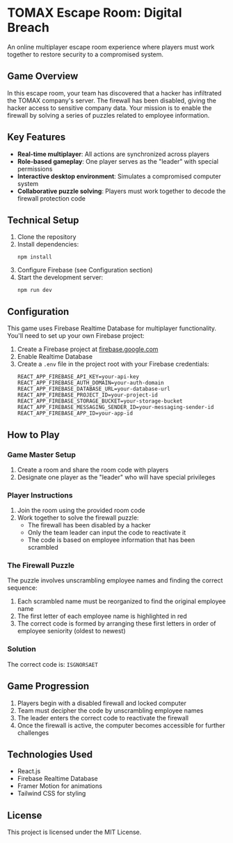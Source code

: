 # TOMAX Escape Room: Digital Breach

An online multiplayer escape room experience where players must work together to restore security to a compromised system.

## Game Overview

In this escape room, your team has discovered that a hacker has infiltrated the TOMAX company's server. The firewall has been disabled, giving the hacker access to sensitive company data. Your mission is to enable the firewall by solving a series of puzzles related to employee information.

## Key Features

- **Real-time multiplayer**: All actions are synchronized across players
- **Role-based gameplay**: One player serves as the "leader" with special permissions
- **Interactive desktop environment**: Simulates a compromised computer system
- **Collaborative puzzle solving**: Players must work together to decode the firewall protection code

## Technical Setup

1. Clone the repository
2. Install dependencies:
   ```
   npm install
   ```
3. Configure Firebase (see Configuration section)
4. Start the development server:
   ```
   npm run dev
   ```

## Configuration

This game uses Firebase Realtime Database for multiplayer functionality. You'll need to set up your own Firebase project:

1. Create a Firebase project at [firebase.google.com](https://firebase.google.com)
2. Enable Realtime Database
3. Create a `.env` file in the project root with your Firebase credentials:
   ```
   REACT_APP_FIREBASE_API_KEY=your-api-key
   REACT_APP_FIREBASE_AUTH_DOMAIN=your-auth-domain
   REACT_APP_FIREBASE_DATABASE_URL=your-database-url
   REACT_APP_FIREBASE_PROJECT_ID=your-project-id
   REACT_APP_FIREBASE_STORAGE_BUCKET=your-storage-bucket
   REACT_APP_FIREBASE_MESSAGING_SENDER_ID=your-messaging-sender-id
   REACT_APP_FIREBASE_APP_ID=your-app-id
   ```

## How to Play

### Game Master Setup
1. Create a room and share the room code with players
2. Designate one player as the "leader" who will have special privileges

### Player Instructions
1. Join the room using the provided room code
2. Work together to solve the firewall puzzle:
   - The firewall has been disabled by a hacker
   - Only the team leader can input the code to reactivate it
   - The code is based on employee information that has been scrambled

### The Firewall Puzzle
The puzzle involves unscrambling employee names and finding the correct sequence:
1. Each scrambled name must be reorganized to find the original employee name
2. The first letter of each employee name is highlighted in red
3. The correct code is formed by arranging these first letters in order of employee seniority (oldest to newest)

### Solution
The correct code is: `ISGNORSAET`

## Game Progression
1. Players begin with a disabled firewall and locked computer
2. Team must decipher the code by unscrambling employee names
3. The leader enters the correct code to reactivate the firewall
4. Once the firewall is active, the computer becomes accessible for further challenges

## Technologies Used
- React.js
- Firebase Realtime Database
- Framer Motion for animations
- Tailwind CSS for styling

## License
This project is licensed under the MIT License. 